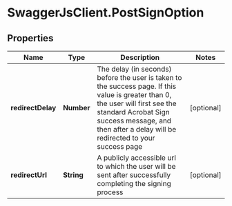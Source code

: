 # SwaggerJsClient.PostSignOption

## Properties
Name | Type | Description | Notes
------------ | ------------- | ------------- | -------------
**redirectDelay** | **Number** | The delay (in seconds) before the user is taken to the success page. If this value is greater than 0, the user will first see the standard Acrobat Sign success message, and then after a delay will be redirected to your success page | [optional] 
**redirectUrl** | **String** | A publicly accessible url to which the user will be sent after successfully completing the signing process | [optional] 


